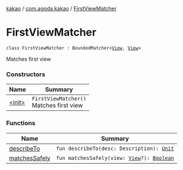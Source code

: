 [kakao](../../index.md) / [com.agoda.kakao](../index.md) / [FirstViewMatcher](./index.md)

# FirstViewMatcher

`class FirstViewMatcher : BoundedMatcher<`[`View`](https://developer.android.com/reference/android/view/View.html)`, `[`View`](https://developer.android.com/reference/android/view/View.html)`>`

Matches first view

### Constructors

| Name | Summary |
|---|---|
| [&lt;init&gt;](-init-.md) | `FirstViewMatcher()`<br>Matches first view |

### Functions

| Name | Summary |
|---|---|
| [describeTo](describe-to.md) | `fun describeTo(desc: Description): `[`Unit`](https://kotlinlang.org/api/latest/jvm/stdlib/kotlin/-unit/index.html) |
| [matchesSafely](matches-safely.md) | `fun matchesSafely(view: `[`View`](https://developer.android.com/reference/android/view/View.html)`?): `[`Boolean`](https://kotlinlang.org/api/latest/jvm/stdlib/kotlin/-boolean/index.html) |
